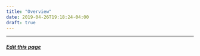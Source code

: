 ```yaml
---
title: "Overview"
date: 2019-04-26T19:18:24-04:00
draft: true
---
```



---
##### [Edit this page](https://github.com/belbio/bel_lang_ws/edit/master/content/overview.md)
